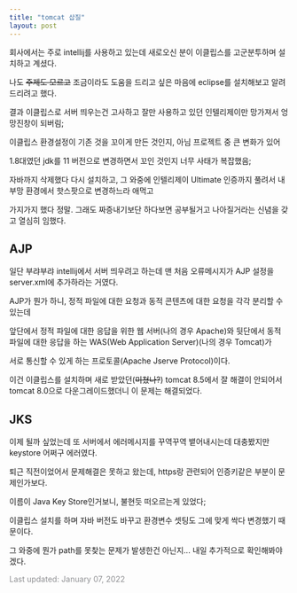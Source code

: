 ```yaml
---
title: "tomcat 삽질"
layout: post
---
```


회사에서는 주로 intellij를 사용하고 있는데 새로오신 분이 이클립스를 고군분투하며 설치하고 계셨다.

나도 ~~주제도 모르고~~ 조금이라도 도움을 드리고 싶은 마음에 eclipse를 설치해보고 알려드리려고 했다.

결과 이클립스로 서버 띄우는건 고사하고 잘만 사용하고 있던 인텔리제이만 망가져서 엉망진창이 되버림;

이클립스 환경설정이 기존 것을 꼬이게 만든 것인지, 아님 프로젝트 중 큰 변화가 있어

1.8대였던 jdk를 11 버전으로 변경하면서 꼬인 것인지 너무 사태가 복잡했음;

자바까지 삭제했다 다시 설치하고, 그 와중에 인텔리제이 Ultimate 인증까지 풀려서 내부망 환경에서 핫스팟으로 변경하느라 애먹고

가지가지 했다 정말. 그래도 짜증내기보단 하다보면 공부될거고 나아질거라는 신념을 갖고 열심히 임했다.



## AJP

일단 부랴부랴 intellij에서 서버 띄우려고 하는데 맨 처음 오류메시지가 AJP 설정을 server.xml에 추가하라는 거였다.

AJP가 뭔가 하니, 정적 파일에 대한 요청과 동적 콘텐츠에 대한 요청을 각각 분리할 수 있는데

앞단에서 정적 파일에 대한 응답을 위한 웹 서버(나의 경우 Apache)와 뒷단에서 동적 파일에 대한 응답을 하는 WAS(Web Application Server)(나의 경우 Tomcat)가 

서로 통신할 수 있게 하는 프로토콜(Apache Jserve Protocol)이다. 

이건 이클립스를 설치하며 새로 받았던(~~미쳤나?~~) tomcat 8.5에서 잘 해결이 안되어서 tomcat 8.0으로 다운그레이드했더니 이 문제는 해결되었다.


## JKS

이제 될까 싶었는데 또 서버에서 에러메시지를 꾸역꾸역 뱉어내시는데 대충봤지만 keystore 어쩌구 에러였다.

퇴근 직전이었어서 문제해결은 못하고 왔는데, https랑 관련되어 인증키같은 부분이 문제인가보다.

이름이 Java Key Store인거보니, 불현듯 떠오르는게 있었다;

이클립스 설치를 하며 자바 버전도 바꾸고 환경변수 셋팅도 그에 맞게 싹다 변경했기 때문이다.

그 와중에 뭔가 path를 못찾는 문제가 발생한건 아닌지... 내일 추가적으로 확인해봐야겠다.




<font color='#909194'>Last updated: January 07, 2022</font>